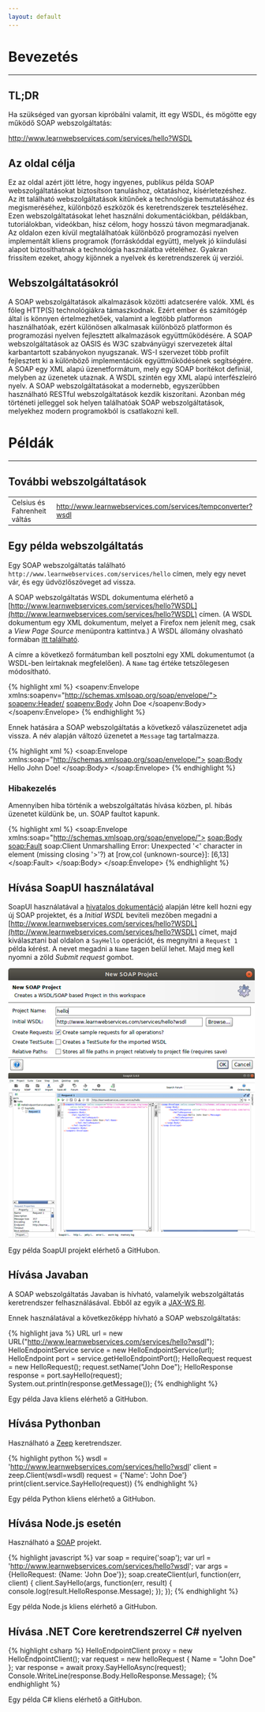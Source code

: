 ```yaml
---
layout: default
---
```


# Bevezetés

<hr />

## TL;DR

Ha szükséged van gyorsan kipróbálni valamit, itt egy WSDL, és mögötte egy működő SOAP
webszolgáltatás:

<div class="highlighted-wsdl">
  <a id="highlighted-wsdl-hello" href="http://www.learnwebservices.com/services/hello?WSDL">http://www.learnwebservices.com/services/hello?WSDL</a>  
  <i class="copy-button far fa-copy" data-clipboard-target="#highlighted-wsdl-hello"></i>  
</div>

## Az oldal célja

Ez az oldal azért jött létre, hogy ingyenes, publikus példa SOAP
webszolgáltatásokat biztosítson tanuláshoz, oktatáshoz,
kísérletezéshez. Az itt található webszolgáltatások kitűnőek a
technológia bemutatásához és megismeréséhez, különböző eszközök és
keretrendszerek teszteléséhez. Ezen webszolgáltatásokat lehet használni
dokumentációkban, példákban, tutoriálokban, videókban, hisz célom, hogy
hosszú távon megmaradjanak.
Az oldalon ezen kívül megtalálhatóak
különböző programozási nyelven implementált kliens programok
(forráskóddal együtt), melyek jó kiindulási alapot biztosíthatnak a
technológia használatba vételéhez. Gyakran frissítem ezeket, ahogy kijönnek
a nyelvek és keretrendszerek új verziói.

## Webszolgáltatásokról

A SOAP webszolgáltatások alkalmazások közötti adatcserére valók. XML és
főleg HTTP(S) technológiákra támaszkodnak. Ezért ember és számítógép
által is könnyen értelmezhetőek, valamint a legtöbb platformon
használhatóak, ezért különösen alkalmasak különböző platformon és
programozási nyelven fejlesztett alkalmazások együttműködésére. A SOAP
webszolgáltatások az OASIS és W3C szabványügyi szervezetek által
karbantartott szabányokon nyugszanak. WS-I szervezet több profilt
fejlesztett ki a különböző implementációk együttműködésének segítségére.
A SOAP egy XML alapú üzenetformátum, mely egy SOAP borítékot definiál,
melyben az üzenetek utaznak. A WSDL szintén egy XML alapú interfészleíró
nyelv. A SOAP webszolgáltatásokat a modernebb, egyszerűbben használható
RESTful webszolgáltatások kezdik kiszorítani. Azonban még történeti
jelleggel sok helyen találhatóak SOAP webszolgáltatások, melyekhez
modern programokból is csatlakozni kell.

# Példák

<hr />

## További webszolgáltatások

<table class="table table-borderless table-striped">
  <!--<thead>
    <tr>
      <th>Funkció</th>
      <th>WSDL</th>
    </tr>
  </thead>-->
  <tbody>
    <tr>
      <td>Celsius és Fahrenheit váltás</td>
      <td>
        <span class="highlighted-wsdl">
        <a id="highlighted-wsdl-temp" href="http://www.learnwebservices.com/services/tempconverter?wsdl">http://www.learnwebservices.com/services/tempconverter?wsdl</a>  
        <i class="copy-button far fa-copy" data-clipboard-target="#highlighted-wsdl-temp"></i>  
        </span>
      </td>
    </tr>
</tbody>
</table>

## Egy példa webszolgáltatás

Egy SOAP webszolgáltatás található `http://www.learnwebservices.com/services/hello`
címen, mely egy nevet vár, és egy üdvözlőszöveget ad vissza.

A SOAP webszolgáltatás WSDL dokumentuma elérhető a [http://www.learnwebservices.com/services/hello?WSDL](http://www.learnwebservices.com/services/hello?WSDL) címen.
(A WSDL dokumentum egy XML dokumentum, melyet a Firefox nem jelenít meg, csak a _View Page Source_ menüpontra kattintva.) A WSDL állomány
olvasható formában [itt található](wsdl.html).

A címre a következő formátumban kell posztolni egy XML dokumentumot (a WSDL-ben leírtaknak megfelelően).
A `Name` tag értéke tetszőlegesen módosítható.

{% highlight xml %}
<soapenv:Envelope xmlns:soapenv="http://schemas.xmlsoap.org/soap/envelope/">
   <soapenv:Header/>
   <soapenv:Body>
      <SayHello xmlns="http://learnwebservices.com/services/hello">
         <HelloRequest>
            <Name>John Doe</Name>
         </HelloRequest>
      </SayHello>
   </soapenv:Body>
</soapenv:Envelope>
{% endhighlight %}

Ennek hatására a SOAP webszolgáltatás a következő válaszüzenetet adja vissza.
A név alapján változó üzenetet a `Message` tag tartalmazza.

{% highlight xml %}
<soap:Envelope xmlns:soap="http://schemas.xmlsoap.org/soap/envelope/">
   <soap:Body>
      <SayHelloResponse xmlns="http://learnwebservices.com/services/hello">
         <HelloResponse>
            <Message>Hello John Doe!</Message>
         </HelloResponse>
      </SayHelloResponse>
   </soap:Body>
</soap:Envelope>
{% endhighlight %}

### Hibakezelés

Amennyiben hiba történik a webszolgáltatás hívása közben, pl. hibás üzenetet küldünk be, un. SOAP faultot kapunk.

{% highlight xml %}
<soap:Envelope xmlns:soap="http://schemas.xmlsoap.org/soap/envelope/">
   <soap:Body>
      <soap:Fault>
         <faultcode>soap:Client</faultcode>
         <faultstring>Unmarshalling Error: Unexpected '&lt;' character in element (missing closing '>'?)
 at [row,col {unknown-source}]: [6,13]</faultstring>
      </soap:Fault>
   </soap:Body>
</soap:Envelope>
{% endhighlight %}

## Hívása SoapUI használatával

SoapUI használatával a [hivatalos dokumentáció](https://www.soapui.org/soap-and-wsdl/getting-started.html) alapján létre
kell hozni egy új SOAP projektet, és a _Initial WSDL_ beviteli mezőben megadni a [http://www.learnwebservices.com/services/hello?WSDL](http://www.learnwebservices.com/services/hello?WSDL)
címet, majd kiválasztani bal oldalon a `SayHello` operációt, és megnyitni a `Request 1` példa kérést. A nevet
megadni a `Name` tagen belül lehet. Majd meg kell nyomni a zöld _Submit request_ gombot.

<div class="demo-image">
  <a href="images/soapui-create.png" data-lightbox="post-images"><img src="images/soapui-create_500x.png" title="Projekt létrehozása" /></a>
</div>

<div class="demo-image">
  <a href="images/soapui-run.png" data-lightbox="post-images"><img src="images/soapui-run_500x.png" title="Futtatás" /></a>
</div>

<p><a class="github-icon" href="https://github.com/vicziani/learnwebservices/tree/master/lwsapp-soapui-project" title="Forráskód a GitHubon"><i class="fab fa-github"></i></a>
Egy példa SoapUI projekt elérhető a GitHubon.</p>

## Hívása Javaban

A SOAP webszolgáltatás Javaban is hívható, valamelyik webszolgáltatás keretrendszer felhasználásával.
Ebből az egyik a [JAX-WS RI](https://javaee.github.io/metro-jax-ws/).

Ennek használatával a következőképp hívható a SOAP webszolgáltatás:

{% highlight java %}
URL url = new URL("http://www.learnwebservices.com/services/hello?wsdl");
HelloEndpointService service = new HelloEndpointService(url);
HelloEndpoint port = service.getHelloEndpointPort();
HelloRequest request = new HelloRequest();
request.setName("John Doe");
HelloResponse response = port.sayHello(request);
System.out.println(response.getMessage());
{% endhighlight %}

<p><a class="github-icon" href="https://github.com/vicziani/learnwebservices/tree/master/lwsapp-jaxwsri-client" title="Forráskód a GitHubon"><i class="fab fa-github"></i></a>
Egy példa Java kliens elérhető a GitHubon.</p>

## Hívása Pythonban

Használható a [Zeep](https://github.com/mvantellingen/python-zeep) keretrendszer.

{% highlight python %}
wsdl = 'http://www.learnwebservices.com/services/hello?wsdl'
client = zeep.Client(wsdl=wsdl)
request = {'Name': 'John Doe'}
print(client.service.SayHello(request))
{% endhighlight %}

<p><a class="github-icon" href="https://github.com/vicziani/learnwebservices/tree/master/lwsapp-python-client" title="Forráskód a GitHubon"><i class="fab fa-github"></i></a>
Egy példa Python kliens elérhető a GitHubon.</p>

## Hívása Node.js esetén

Használható a [SOAP](https://github.com/vpulim/node-soap#readme) projekt.

{% highlight javascript %}
var soap = require('soap');
var url = 'http://www.learnwebservices.com/services/hello?wsdl';
var args = {HelloRequest: {Name: 'John Doe'}};
soap.createClient(url, function(err, client) {
    client.SayHello(args, function(err, result) {
        console.log(result.HelloResponse.Message);
    });
});
{% endhighlight %}

<p><a class="github-icon" href="https://github.com/vicziani/learnwebservices/tree/master/lwsapp-js-client" title="Forráskód a GitHubon"><i class="fab fa-github"></i></a>
Egy példa Node.js kliens elérhető a GitHubon.</p>

## Hívása .NET Core keretrendszerrel C# nyelven

{% highlight csharp %}
HelloEndpointClient proxy = new HelloEndpointClient();
var request = new helloRequest
{
    Name = "John Doe"
};
var response = await proxy.SayHelloAsync(request);
Console.WriteLine(response.Body.HelloResponse.Message);
{% endhighlight %}

<p><a class="github-icon" href="https://github.com/vicziani/learnwebservices/tree/master/SoapClient" title="Forráskód a GitHubon"><i class="fab fa-github"></i></a>
Egy példa C# kliens elérhető a GitHubon.</p>
